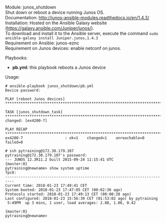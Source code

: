 Module: junos_shutdown  
Shut down or reboot a device running Junos OS.  
Documentation: http://junos-ansible-modules.readthedocs.io/en/1.4.3/
Installation: Hosted on the Ansible Galaxy website (https://galaxy.ansible.com/Juniper/junos/).   
To download and install it to the Ansible server, execute the command ```sudo ansible-galaxy install Juniper.junos,1.4.3```  
Requirement on Ansible: junos-eznc  
Requirement on Junos devices: enable netconf on junos. 


Playbooks:  
- **pb.yml**: this playbook reboots a Junos device

Usage:  
```
# ansible-playbook junos_shutdown/pb.yml 
Device password: 

PLAY [reboot Junos devices] **********************************************************************************************************************************************

TASK [junos_shutdown_task] ***********************************************************************************************************************************************
changed: [ex4200-7]

PLAY RECAP ***************************************************************************************************************************************************************
ex4200-7                   : ok=1    changed=1    unreachable=0    failed=0   

```
```
# ssh pytraining@172.30.179.107
pytraining@172.30.179.107's password: 
--- JUNOS 12.3R11.2 built 2015-09-24 11:15:41 UTC
{master:0}
pytraining@newname> show system uptime 
fpc0:
--------------------------------------------------------------------------
Current time: 2018-01-23 17:49:41 CET
System booted: 2018-01-23 17:47:05 CET (00:02:36 ago)
Protocols started: 2018-01-23 17:49:13 CET (00:00:28 ago)
Last configured: 2018-01-23 15:56:39 CET (01:53:02 ago) by pytraining
 5:49PM  up 3 mins, 1 user, load averages: 2.88, 1.06, 0.42

{master:0}
pytraining@newname> 

```
